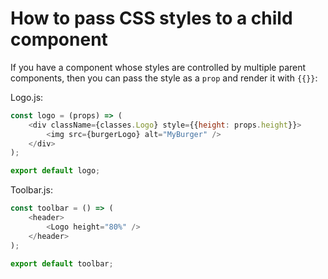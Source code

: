 # How to pass CSS styles to a child component

If you have a component whose styles are controlled by multiple parent components, then you can pass the style as a `prop` and render it with `{{}}`:

Logo.js:

```javascript
const logo = (props) => (
    <div className={classes.Logo} style={{height: props.height}}>
        <img src={burgerLogo} alt="MyBurger" />
    </div>
);

export default logo;
```

Toolbar.js:

```javascript
const toolbar = () => (
    <header>
        <Logo height="80%" />
    </header>
);

export default toolbar;
```